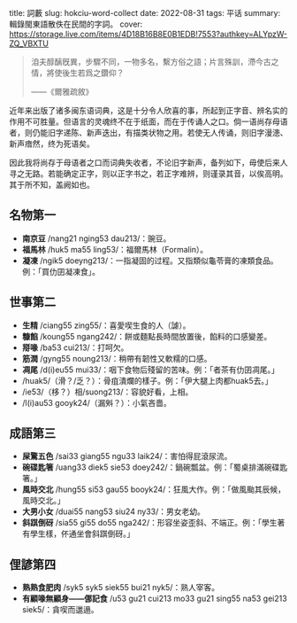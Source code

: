 title: 詞藪
slug:  hokciu-word-collect
date: 2022-08-31
tags: 平话
summary: 輯錄閩東語散佚在民間的字詞。
cover: https://storage.live.com/items/4D18B16B8E0B1EDB!7553?authkey=ALYpzW-ZQ_VBXTU

> <p class="cite">洎夫醇醨旣異，步驟不同，一物多名，繫方俗之語；片言殊訓，滯今古之情，將使後生若爲之鑽仰？</p>
> ——《爾雅疏敘》

近年来出版了诸多闽东语词典，这是十分令人欣喜的事，所起到正字音、辨名实的作用不可胜量。但语言的灵魂终不在于纸面，而在于传诵人之口。倘一语尚存母语者，则仍能旧字递陈、新声迭出，有描类状物之用。若使无人传诵，则旧字漫漶、新声瘖然，终为死语矣。

因此我将尚存于母语者之口而词典失收者，不论旧字新声，备列如下，毋使后来人寻之无路。若能确定正字，则以正字书之，若正字难辨，则谨录其音，以俟高明。其于所不知，盖阙如也。

## 名物第一

- **南京豆** /nang21 nging53 dau213/：豌豆。
- **福馬林** /huk5 ma55 ling53/：福爾馬林（Formalin）。
- **凝凍** /ngik5 doeyng213/：一指凝固的过程。又指類似龜苓膏的凍類食品。例：「買仂囝凝凍食」。

## 世事第二

- **生精** /ciang55 zing55/：喜愛喫生食的人（謔）。
- **糠餡** /koung55 ngang242/：餅或麵點長時間放置後，餡料的口感變差。
- **搿喙** /ba53 cui213/：打呵欠。
- **筋潤** /gyng55 noung213/：稍帶有韌性又軟糯的口感。
- **凋尾** /d(i)eu55 mui33/：咽下食物后殘留的苦味。例：「者茶有仂囝凋尾。」
- /huak5/（滑？/乏？）：骨疽潰爛的樣子。例：「伊大腿上肉都huak5去。」
- /ie53/（栘？）相/suong213/：容貌好看，上相。
- /l(i)au53 gooyk24/（漏斞？）：小氣吝嗇。

## 成語第三

- **屎驚五色** /sai33 giang55 ngu33 laik24/：害怕得屁滾尿流。
- **碗碟匙箸** /uang33 diek5 sie53 doey242/：鍋碗瓢盆。例：「蜀桌排滿碗碟匙箸。」
- **風時交北** /hung55 si53 gau55 booyk24/：狂風大作。例：「做風颱其辰候，風時交北。」
- **大男小女** /duai55 nang53 siu24 ny33/：男女老幼。
- **斜踑倒砑** /sia55 gi55 do55 nga242/：形容坐姿歪斜、不端正。例：「學生著有學生樣，伓通坐會斜踑倒砑。」

## 俚諺第四

- **熟熟食肥肉** /syk5 syk5 siek55 bui21 nyk5/：熟人宰客。
- **有顧喙無顧身——㑚記食** /u53 gu21 cui213 mo33 gu21 sing55 na53 gei213 siek5/：貪喫而邋遢。